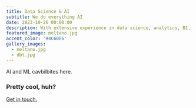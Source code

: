 ```yaml
---
title: Data Science & AI
subtitle: We do everything AI
date: 2023-10-26 00:00:00
description: With extensive experience in data science, analytics, BI, reinforcement learning, and deep learning, we're ready to help you excel.
featured_image: meltano.jpg
accent_color: '#4C60E6'
gallery_images:
  - meltano.jpg
  - dbt.jpg
---
```

AI and ML cavbilbites here.

### Pretty cool, huh?



<a href="https://jekyllthemes.io/theme/made-portfolio-jekyll-theme" class="button--fill">Get in touch.</a>